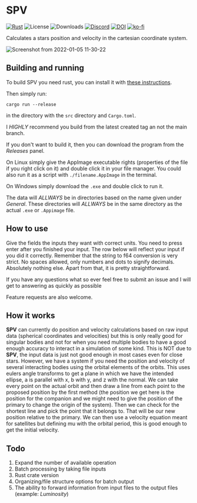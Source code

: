 # SPV

[![Rust](https://github.com/AlbinSjoegren/SPV/actions/workflows/rust.yml/badge.svg?branch=main)](https://github.com/AlbinSjoegren/SPV/actions/workflows/rust.yml)
![License](https://img.shields.io/github/license/AlbinSjoegren/SPV)
![Downloads](https://img.shields.io/github/downloads/AlbinSjoegren/SPV/total)
[![Discord](https://img.shields.io/discord/831904736219365417)](https://discord.gg/x2vwWx9SsS)
[![DOI](https://zenodo.org/badge/416674887.svg)](https://zenodo.org/badge/latestdoi/416674887)
[![ko-fi](https://ko-fi.com/img/githubbutton_sm.svg)](https://ko-fi.com/S6S77U98I)


Calculates a stars position and velocity in the cartesian coordinate system.

![Screenshot from 2022-01-05 11-30-22](https://user-images.githubusercontent.com/23136737/148202851-88c5abf4-6d99-40d1-bfc5-8ae001f04017.png)

## Building and running

To build SPV you need rust, you can install it with [these instructions](https://www.rust-lang.org/learn/get-started).

Then simply run:

```
cargo run --release
```
in the directory with the `src` directory and `Cargo.toml`.

I _HIGHLY_ recommend you build from the latest created tag an not the main branch.

If you don't want to build it, then you can download the program from the _Releases_ panel.

On Linux simply give the AppImage executable rights (properties of the file if you right click on it) and double click it in your file manager. You could also run it as a script with `./filename.AppImage` in the terminal.

On Windows simply download the `.exe` and double click to run it.

The data will _ALLWAYS_ be in directories based on the name given under _General_. These directories will _ALLWAYS_ be in the same directory as the actual `.exe` or `.Appimage` file.

## How to use

Give the fields the inputs they want with correct units. You need to press enter after you finished your input. The row below will reflect your input if you did it correctly. Remember that the string to f64 conversion is very strict. No spaces allowed, only numbers and dots to signify decimals. Absolutely nothing else.
Apart from that, it is pretty straightforward. 

If you have any questions what so ever feel free to submit an issue and I will get to answering as quickly as possible 

Feature requests are also welcome.

## How it works

__SPV__ can currently do position and velocity calculations based on raw input data (spherical coordinates and velocities) but this is only really good for singular bodies and not for when you need multiple bodies to have a good enough accuracy to interact in a simulation of some kind. This is NOT due to __SPV__, the input data is just not good enough in most cases even for close stars. However, we have a system if you need the position and velocity of several interacting bodies using the orbital elements of the orbits. This uses eulers angle transforms to get a plane in which we have the intended ellipse, a is parallel with x, b with y, and z with the normal. We can take every point on the actual orbit and then draw a line from each point to the proposed position by the first method (the position we get here is the position for the companion and we might need to give the position of the primary to change the origin of the system). Then we can check for the shortest line and pick the point that it belongs to. That will be our new position relative to the primary. We can then use a velocity equation meant for satellites but defining mu with the orbital period, this is good enough to get the initial velocity.

## Todo

1. Expand the number of available operation
2. Batch processing by taking file inputs
3. Rust crate version
4. Organizing/file structure options for batch output
5. The ability to forward information from input files to the output files (example: _Luminosity_)
